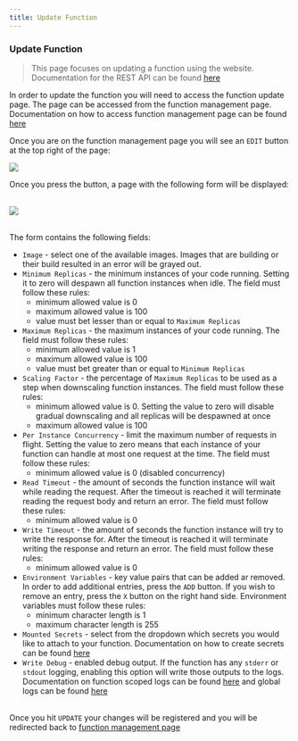 ```yaml
---
title: Update Function
---
```


### Update Function
> This page focuses on updating a function using the website. Documentation for the REST API can be found [here](/api-docs/?urls.primaryName=gateway-api#/Functions/putFunctionsFunctionid)

In order to update the function you will need to access the function update page. The page can be accessed from the function management page. Documentation on how to access function management page can be found [here](/docs/functions/manage)

Once you are on the function management page you will see an `EDIT` button at the top right of the page:

[![](/static/docs/functions/function_update_location.png)](/static/docs/functions/function_update_location.png)

Once you press the button, a page with the following form will be displayed:

&nbsp;  
[![](/static/docs/functions/function_update_form.png)](/static/docs/functions/function_update_form.png)

&nbsp;  
The form contains the following fields:

- `Image` - select one of the available images. Images that are building or their build resulted in an error will be grayed out.
- `Minimum Replicas` - the minimum instances of your code running. Setting it to zero will despawn all function instances when idle. The field must follow these rules:
    - minimum allowed value is 0
    - maximum allowed value is 100
    - value must bet lesser than or equal to `Maximum Replicas`
- `Maximum Replicas` - the maximum instances of your code running. The field must follow these rules:
    - minimum allowed value is 1
    - maximum allowed value is 100
    - value must bet greater than or equal to `Minimum Replicas`
- `Scaling Factor` - the percentage of `Maximum Replicas` to be used as a step when downscaling function instances. The field must follow these rules:
    - minimum allowed value is 0. Setting the value to zero will disable gradual downscaling and all replicas will be despawned at once
    - maximum allowed value is 100
- `Per Instance Concurrency` - limit the maximum number of requests in flight. Setting the value to zero means that each instance of your function can handle at most one request at the time. The field must follow these rules:
    - minimum allowed value is 0 (disabled concurrency)
- `Read Timeout` - the amount of seconds the function instance will wait while reading the request. After the timeout is reached it will terminate reading the request body and return an error. The field must follow these rules:
    - minimum allowed value is 0
- `Write Timeout` - the amount of seconds the function instance will try to write the response for. After the timeout is reached it will terminate writing the response and return an error. The field must follow these rules:
    - minimum allowed value is 0
- `Environment Variables` - key value pairs that can be added ar removed. In order to add additional entries, press the `ADD` button. If you wish to remove an entry, press the `X` button on the right hand side. Environment variables must follow these rules:
   - minimum character length is 1
   - maximum character length is 255 
- `Mounted Secrets` - select from the dropdown which secrets you would like to attach to your function. Documentation on how to create secrets can be found [here](/docs/secrets/create)
- `Write Debug` - enabled debug output. If the function has any `stderr` or `stdout` logging, enabling this option will write those outputs to the logs. Documentation on function scoped logs can be found [here](/docs/functions/manage#metrics) and global logs can be found [here](/docs/logs/overview)

&nbsp;  
Once you hit `UPDATE` your changes will be registered and you will be redirected back to [function management page](/docs/functions/manage)